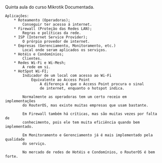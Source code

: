 Quinta aula do curso Mikrotik Documentada.

    Aplicações:
        * Roteamento (Operadoras);
            Conseguir ter acesso á internet.
        * Firewall (Proteção das Redes LAN);
            Regras e políticas da rede.
        * ISP (Internet Service Provider);
            O prórpio provedor de internet.
        * Empresas (Gerenciamento, Monitoramento, etc.)
            Local onde seram aplicados os serviços.
        * Hotéis e Condomínios;
            Clientes.
        * Redes Wi-Fi e Wi-Mesh;
            A rede em si.
        * HotSpot Wi-FI; 
            Indicador de um local com acesso ao Wi-Fi
                Equivalente ao Access Point
                    A diferença é que o Access Point procura o sinal
                    de internet, enquanto o hotspot indica.

            Normalmente as operadoras tem um certo receio em implementações 
            do RouterOS, mas existe muitas empresas que usam bastante.

            Em Firewall também há críticas, mas são muitas vezes por falta de 
            conhecimento, pois ele tem muita eficiência quando bem implementado.

            Em Monitoramento e Gerenciamento já é mais implementado pela qualidade 
            do serviço.

            No mercado de redes de Hotéis e Condomínios, o RouterOS é bem forte.
            
                 
        
